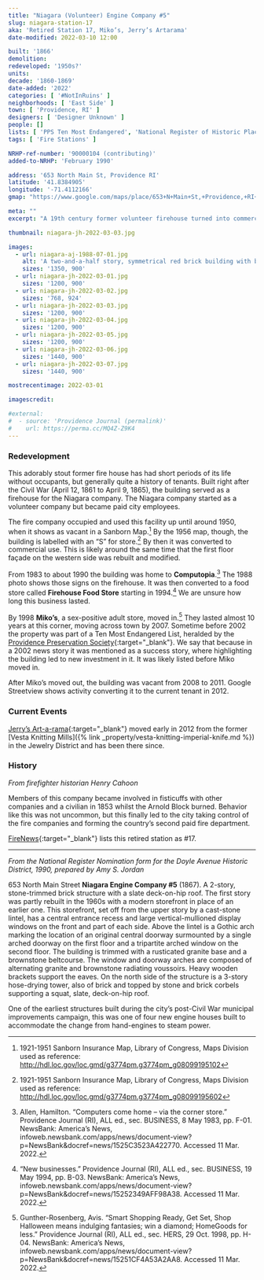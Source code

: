 ```yaml
---
title: "Niagara (Volunteer) Engine Company #5"
slug: niagara-station-17
aka: 'Retired Station 17, Miko’s, Jerry’s Artarama'
date-modified: 2022-03-10 12:00

built: '1866'
demolition:
redeveloped: '1950s?'
units:
decade: '1860-1869'
date-added: '2022'
categories: [ '#NotInRuins' ]
neighborhoods: [ 'East Side' ]
town: [ 'Providence, RI' ]
designers: [ 'Designer Unknown' ]
people: []
lists: [ 'PPS Ten Most Endangered', 'National Register of Historic Places' ]
tags: [ 'Fire Stations' ]

NRHP-ref-number: '90000104 (contributing)'
added-to-NRHP: 'February 1990'

address: '653 North Main St, Providence RI'
latitude: '41.8384905'
longitude: '-71.4112166'
gmap: "https://www.google.com/maps/place/653+N+Main+St,+Providence,+RI+02904/@41.8384905,-71.4112166,17z/data=!3m1!4b1!4m5!3m4!1s0x89e4451fd5622f11:0xa1a5b5284f51bb02!8m2!3d41.8384905!4d-71.4090279"

meta: ""
excerpt: "A 19th century former volunteer firehouse turned into commercial space on a busy urban corner"

thumbnail: niagara-jh-2022-03-03.jpg

images:
  - url: niagara-aj-1988-07-01.jpg
    alt: 'A two-and-a-half story, symmetrical red brick building with brownstone trim and accents. The building is three bays deep in a north-to-south direction and about twice as long from east to west. A slate-tile, double hip mansard roof rises from four sides and has a flat, rubber roof cap. A prominent, square tower rises from the northern side of the building. A one-story, red brick, hip-roofed addition comes off the eastern wall. '
    sizes: '1350, 900'
  - url: niagara-jh-2022-03-01.jpg
    sizes: '1200, 900'
  - url: niagara-jh-2022-03-02.jpg
    sizes: '768, 924'
  - url: niagara-jh-2022-03-03.jpg
    sizes: '1200, 900'
  - url: niagara-jh-2022-03-04.jpg
    sizes: '1200, 900'
  - url: niagara-jh-2022-03-05.jpg
    sizes: '1200, 900'
  - url: niagara-jh-2022-03-06.jpg
    sizes: '1440, 900'
  - url: niagara-jh-2022-03-07.jpg
    sizes: '1440, 900'

mostrecentimage: 2022-03-01

imagescredit:

#external:
#  - source: 'Providence Journal (permalink)'
#    url: https://perma.cc/MQ4Z-Z9K4
---
```


### Redevelopment

This adorably stout former fire house has had short periods of its life without occupants, but generally quite a history of tenants. Built right after the Civil War (April 12, 1861 to April 9, 1865), the building served as a firehouse for the Niagara company. The Niagara company started as a volunteer company but became paid city employees. 

The fire company occupied and used this facility up until around 1950, when it shows as vacant in a Sanborn Map.[^1] By the 1956 map, though, the building is labelled with an “S” for store.[^2] By then it was converted to commercial use. This is likely around the same time that the first floor façade on the western side was rebuilt and modified. 

[^1]: 1921-1951 Sanborn Insurance Map, Library of Congress, Maps Division used as reference: http://hdl.loc.gov/loc.gmd/g3774pm.g3774pm_g08099195102

[^2]: 1921-1951 Sanborn Insurance Map, Library of Congress, Maps Division used as reference: http://hdl.loc.gov/loc.gmd/g3774pm.g3774pm_g08099195602

From 1983 to about 1990 the building was home to **Computopia**.[^3] The 1988 photo shows those signs on the firehouse. It was then converted to a food store called **Firehouse Food Store** starting in 1994.[^4] We are unsure how long this business lasted. 

[^3]: Allen, Hamilton. “Computers come home – via the corner store.” Providence Journal (RI), ALL ed., sec. BUSINESS, 8 May 1983, pp. F-01. NewsBank: America’s News, infoweb.newsbank.com/apps/news/document-view?p=NewsBank&docref=news/1525C3523A422770. Accessed 11 Mar. 2022.

[^4]: “New businesses.” Providence Journal (RI), ALL ed., sec. BUSINESS, 19 May 1994, pp. B-03. NewsBank: America’s News, infoweb.newsbank.com/apps/news/document-view?p=NewsBank&docref=news/15252349AFF98A38. Accessed 11 Mar. 2022.

By 1998 **Miko’s**, a sex-positive adult store, moved in.[^5] They lasted almost 10 years at this corner, moving across town by 2007. Sometime before 2002 the property was part of a Ten Most Endangered List, heralded by the [Providence Preservation Society](//:ppsri.org){:target="_blank"}. We say that because in a 2002 news story it was mentioned as a success story, where highlighting the building led to new investment in it. It was likely listed before Miko moved in. 

[^5]: Gunther-Rosenberg, Avis. “Smart Shopping Ready, Get Set, Shop Halloween means indulging fantasies; win a diamond; HomeGoods for less.” Providence Journal (RI), ALL ed., sec. HERS, 29 Oct. 1998, pp. H-04. NewsBank: America’s News, infoweb.newsbank.com/apps/news/document-view?p=NewsBank&docref=news/15251CF4A53A2AA8. Accessed 11 Mar. 2022.

[^6]: Davis, Karen A.. “Eyesore or Opportunity? – Saving city history, one brick at a time.” Providence Journal (RI), Metro ed., sec. News, 5 Dec. 2002, pp. D-01. NewsBank: America’s News, infoweb.newsbank.com/apps/news/document-view?p=NewsBank&docref=news/15250A90245F1C88. Accessed 11 Mar. 2022.

After Miko’s moved out, the building was vacant from 2008 to 2011. Google Streetview shows activity converting it to the current tenant in 2012. 


### Current Events

[Jerry’s Art-a-rama](//www.jerrysartarama.com){:target="_blank"} moved early in 2012 from the former [Vesta Knitting Mills]({% link _property/vesta-knitting-imperial-knife.md %}) in the Jewelry District and has been there since. 


### History

_From firefighter historian Henry Cahoon_

Members of this company became involved in fisticuffs with other companies and a civilian in 1853 whilst the Arnold Block burned. Behavior like this was not uncommon, but this finally led to the city taking control of the fire companies and forming the country’s second paid fire department. 

[FireNews](http://www.firenews.org/ri/p/providence/providenceri.html){:target="_blank"} lists this retired station as #17. 

***

_From the National Register Nomination form for the Doyle Avenue Historic District, 1990, prepared by Amy S. Jordan_

653 North Main Street **Niagara Engine Company #5** (1867). A 2-story, stone-trimmed brick structure with a slate deck-on-hip roof. The first story was partly rebuilt in the 1960s with a modern storefront in place of an earlier one. This storefront, set off from the upper story by a cast-stone lintel, has a central entrance recess and large vertical-mullioned display windows on the front and part of each side. Above the lintel is a Gothic arch marking the location of an original central doorway surmounted by a single arched doorway on the first floor and a tripartite arched window on the second floor. The building is trimmed with a rusticated granite base and a brownstone beltcourse. The window and doorway arches are composed of alternating granite and brownstone radiating voussoirs. Heavy wooden brackets support the eaves. On the north side of the structure is a 3-story hose-drying tower, also of brick and topped by stone and brick corbels supporting a squat, slate, deck-on-hip roof. 

One of the earliest structures built during the city’s post-Civil War municipal improvements campaign, this was one of four new engine houses built to accommodate the change from hand-engines to steam power.

